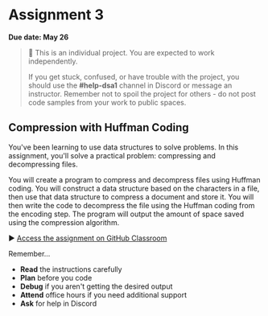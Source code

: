 # Assignment 3

**Due date: May 26**

> 📌 This is an individual project. You are expected to work independently.
>
> If you get stuck, confused, or have trouble with the project, you should use the **#help-dsa1** channel in Discord or message an instructor. Remember not to spoil the project for others - do not post code samples from your work to public spaces.

## Compression with Huffman Coding

You've been learning to use data structures to solve problems. In this assignment, you'll solve a practical problem: compressing and decompressing files.

You will create a program to compress and decompress files using Huffman coding. You will construct a data structure based on the characters in a file, then use that data structure to compress a document and store it. You will then write the code to decompress the file using the Huffman coding from the encoding step. The program will output the amount of space saved using the compression algorithm.

▶️ [Access the assignment on GitHub Classroom](https://github.com/kiboschool/huffman-coding)

Remember...

- **Read** the instructions carefully
- **Plan** before you code
- **Debug** if you aren't getting the desired output
- **Attend** office hours if you need additional support
- **Ask** for help in Discord
